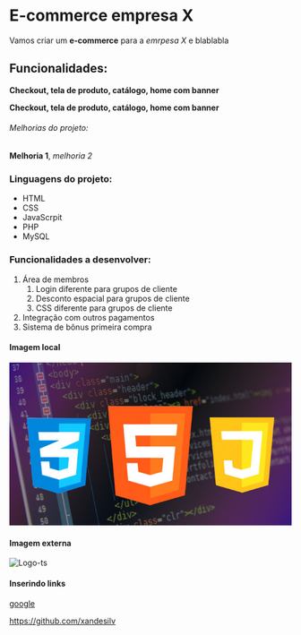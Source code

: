 # E-commerce empresa X

Vamos criar um **e-commerce** para a *emrpesa X* e blablabla

## Funcionalidades: 

**Checkout, __tela de produto__, catálogo, home com banner**

__Checkout, **tela de produto**, catálogo, home com banner__

###### Melhorias do projeto:

__Melhoria 1__, _melhoria 2_

### Linguagens do projeto:

* HTML
* CSS
* JavaScrpit
* PHP
* MySQL

### Funcionalidades a desenvolver:

1. Área de membros
    1. Login diferente para grupos de cliente
    2. Desconto espacial para grupos de cliente
    3. CSS diferente para grupos de cliente
2. Integração com outros pagamentos
3. Sistema de bônus primeira compra 

#### Imagem local

![Logos](img/front-end-banner.jpg)

#### Imagem externa
![Logo-ts](https://i.ytimg.com/vi/0akfix87OdE/maxresdefault.jpg)

#### Inserindo links

[google](https://www.google.com)


https://github.com/xandesilv